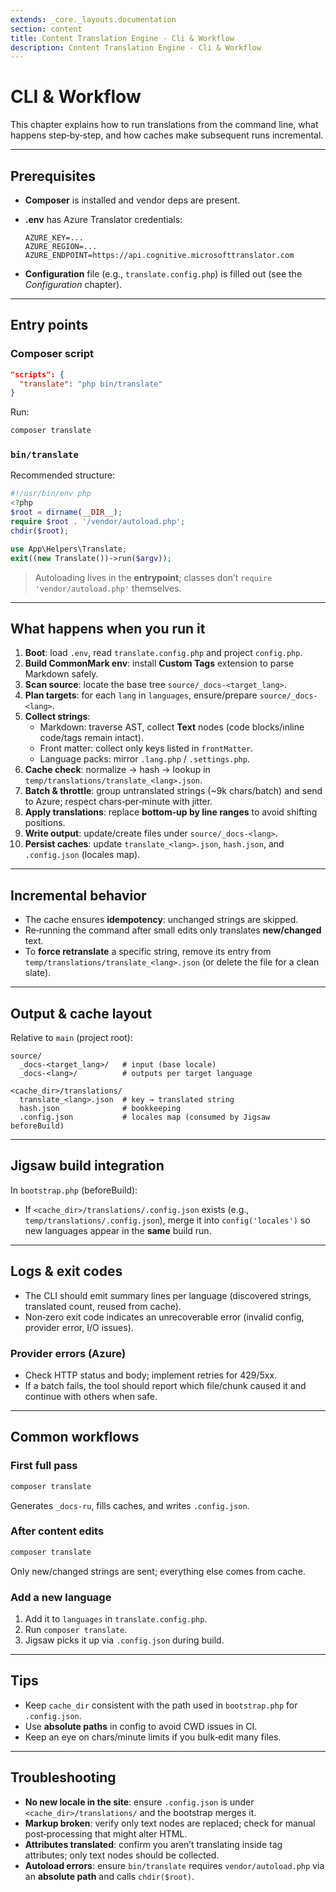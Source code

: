 ```yaml
---
extends: _core._layouts.documentation
section: content
title: Content Translation Engine - Cli & Workflow
description: Content Translation Engine - Cli & Workflow
---
```


# CLI & Workflow

This chapter explains how to run translations from the command line, what happens step‑by‑step, and how caches make subsequent runs incremental.

---

## Prerequisites
- **Composer** is installed and vendor deps are present.
- **.env** has Azure Translator credentials:

  ```
  AZURE_KEY=...
  AZURE_REGION=...
  AZURE_ENDPOINT=https://api.cognitive.microsofttranslator.com
  ```
- **Configuration** file (e.g., `translate.config.php`) is filled out (see the *Configuration* chapter).

---

## Entry points
### Composer script
```json
"scripts": {
  "translate": "php bin/translate"
}
```
Run:
```bash
composer translate
```

### `bin/translate`
Recommended structure:
```php
#!/usr/bin/env php
<?php
$root = dirname(__DIR__);
require $root . '/vendor/autoload.php';
chdir($root);

use App\Helpers\Translate;
exit((new Translate())->run($argv));
```
> Autoloading lives in the **entrypoint**; classes don’t `require 'vendor/autoload.php'` themselves.

---

## What happens when you run it
1. **Boot**: load `.env`, read `translate.config.php` and project `config.php`.
2. **Build CommonMark env**: install **Custom Tags** extension to parse Markdown safely.
3. **Scan source**: locate the base tree `source/_docs-<target_lang>`.
4. **Plan targets**: for each `lang` in `languages`, ensure/prepare `source/_docs-<lang>`.
5. **Collect strings**:
    - Markdown: traverse AST, collect **Text** nodes (code blocks/inline code/tags remain intact).
    - Front matter: collect only keys listed in `frontMatter`.
    - Language packs: mirror `.lang.php` / `.settings.php`.
6. **Cache check**: normalize → hash → lookup in `temp/translations/translate_<lang>.json`.
7. **Batch & throttle**: group untranslated strings (~9k chars/batch) and send to Azure; respect chars‑per‑minute with jitter.
8. **Apply translations**: replace **bottom‑up by line ranges** to avoid shifting positions.
9. **Write output**: update/create files under `source/_docs-<lang>`.
10. **Persist caches**: update `translate_<lang>.json`, `hash.json`, and `.config.json` (locales map).

---

## Incremental behavior
- The cache ensures **idempotency**: unchanged strings are skipped.
- Re‑running the command after small edits only translates **new/changed** text.
- To **force retranslate** a specific string, remove its entry from `temp/translations/translate_<lang>.json` (or delete the file for a clean slate).

---

## Output & cache layout
Relative to `main` (project root):
```
source/
  _docs-<target_lang>/   # input (base locale)
  _docs-<lang>/          # outputs per target language

<cache_dir>/translations/
  translate_<lang>.json  # key → translated string
  hash.json              # bookkeeping
  .config.json           # locales map (consumed by Jigsaw beforeBuild)
```

---

## Jigsaw build integration
In `bootstrap.php` (beforeBuild):
- If `<cache_dir>/translations/.config.json` exists (e.g., `temp/translations/.config.json`), merge it into `config('locales')` so new languages appear in the **same** build run.

---

## Logs & exit codes
- The CLI should emit summary lines per language (discovered strings, translated count, reused from cache).
- Non‑zero exit code indicates an unrecoverable error (invalid config, provider error, I/O issues).

### Provider errors (Azure)
- Check HTTP status and body; implement retries for 429/5xx.
- If a batch fails, the tool should report which file/chunk caused it and continue with others when safe.

---

## Common workflows
### First full pass
```bash
composer translate
```
Generates `_docs-ru`, fills caches, and writes `.config.json`.

### After content edits
```bash
composer translate
```
Only new/changed strings are sent; everything else comes from cache.

### Add a new language
1) Add it to `languages` in `translate.config.php`.
2) Run `composer translate`.
3) Jigsaw picks it up via `.config.json` during build.

---

## Tips
- Keep `cache_dir` consistent with the path used in `bootstrap.php` for `.config.json`.
- Use **absolute paths** in config to avoid CWD issues in CI.
- Keep an eye on chars/minute limits if you bulk‑edit many files.

---

## Troubleshooting
- **No new locale in the site**: ensure `.config.json` is under `<cache_dir>/translations/` and the bootstrap merges it.
- **Markup broken**: verify only text nodes are replaced; check for manual post‑processing that might alter HTML.
- **Attributes translated**: confirm you aren’t translating inside tag attributes; only text nodes should be collected.
- **Autoload errors**: ensure `bin/translate` requires `vendor/autoload.php` via an **absolute path** and calls `chdir($root)`.

